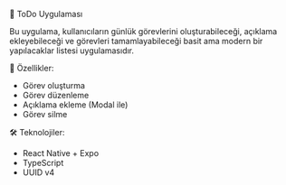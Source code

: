 📝  ToDo Uygulaması

Bu uygulama, kullanıcıların günlük görevlerini oluşturabileceği, açıklama ekleyebileceği ve görevleri tamamlayabileceği basit ama modern bir yapılacaklar listesi uygulamasıdır.



🚀 Özellikler:

- Görev oluşturma
- Görev düzenleme
- Açıklama ekleme (Modal ile)
- Görev silme

 🛠 Teknolojiler:
 - React Native + Expo
- TypeScript
- UUID v4

  

  
